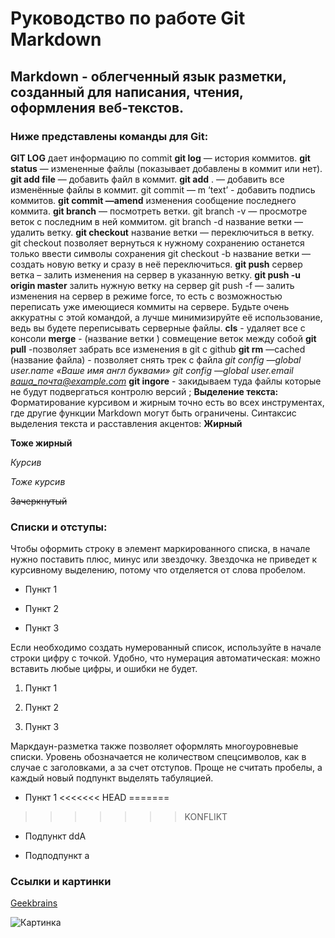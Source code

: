 # Руководство по работе Git Markdown #
## Markdown - облегченный язык разметки, созданный для написания, чтения, оформления веб-текстов. ##
### Ниже представлены команды для Git: ###

**GIT LOG** дает информацию по commit
**git log** — история коммитов.
**git status** — измененные файлы (показывает добавлены в коммит или нет).
**git add file** — добавить файл в коммит.
**git add** . — добавить все изменённые файлы в коммит. git commit — m ‘text’ - добавить подпись коммитов.
**git commit —amend** изменения сообщение последнего коммита.
**git branch** — посмотреть ветки. git branch -v — просмотре веток с последним в ней коммитом. git branch -d название ветки — удалить ветку.
**git checkout** название ветки — переключиться в ветку. git checkout позволяет вернуться к нужному сохранению останется только ввести символы сохранения git checkout -b название ветки — создать новую ветку и сразу в неё переключиться. **git push** сервер ветка – залить изменения на сервер в указанную ветку.
**git push -u origin master** залить нужную ветку на сервер git push -f — залить изменения на сервер в режиме force, то есть с возможностью переписать уже имеющиеся коммиты на сервере. Будьте очень аккуратны с этой командой, а лучше минимизируйте её использование, ведь вы будете переписывать серверные файлы.
**cls** - удаляет все с консоли
**merge** - (название ветки ) совмещение веток между собой
**git pull** -позволяет забрать все изменения в git с github
**git rm** —cached (название файла) - позволяет снять трек с файла
*git config —global user.name «Ваше имя англ буквами»*
*git config —global user.email ваша_почта@example.com*
**git ingore** - закидываем туда файлы которые не будут подвергаться контролю версий ;
**Выделение текста:**
Форматирование курсивом и жирным точно есть во всех инструментах, где другие функции Markdown могут быть ограничены.
Синтаксис выделения текста и расставления акцентов:
__Жирный__


**Тоже жирный**


*Курсив*


_Тоже курсив_


~~Зачеркнутый~~

### Списки и отступы: ###
Чтобы оформить строку в элемент маркированного списка, в начале нужно поставить плюс, минус или звездочку. Звездочка не приведет к курсивному выделению, потому что отделяется от слова пробелом.
- Пункт 1

- Пункт 2

- Пункт 3

Если необходимо создать нумерованный список, используйте в начале строки цифру с точкой. Удобно, что нумерация автоматическая: можно вставить любые цифры, и ошибки не будет.
1. Пункт 1

2. Пункт 2

3. Пункт 3

Маркдаун-разметка также позволяет оформлять многоуровневые списки. Уровень обозначается не количеством спецсимволов, как в случае с заголовками, а за счет отступов. Проще не считать пробелы, а каждый новый подпункт выделять табуляцией.
- Пункт 1
<<<<<<< HEAD
=======

>>>>>>> KONFLIKT
- Подпункт ddA

- Подподпункт a


### Ссылки и картинки ###
[Geekbrains](https://gb.ru/)

![Картинка](love_box_icon_227664.svg)
